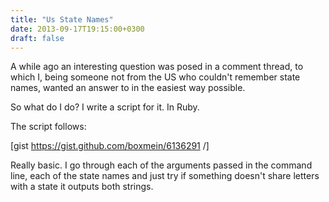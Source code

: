 ```yaml
---
title: "Us State Names"
date: 2013-09-17T19:15:00+0300
draft: false
---
```


A while ago an interesting question was posed in a comment thread, to which I, being someone not from the US who couldn't remember state names, wanted an answer to in the easiest way possible.

So what do I do? I write a script for it. In Ruby.

The script follows:

[gist https://gist.github.com/boxmein/6136291 /]

Really basic. I go through each of the arguments passed in the command line, each of the state names and just try if something doesn't share letters with a state it outputs both strings.
